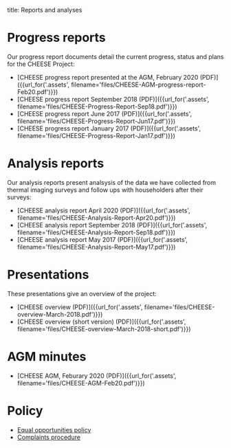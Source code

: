 title: Reports and analyses

# Progress reports

Our progress report documents detail the current progress, status and plans for
the CHEESE Project:

- [CHEESE progress report presented at the AGM, February 2020 (PDF)]({{url_for('.assets', filename='files/CHEESE-AGM-progress-report-Feb20.pdf')}})
- [CHEESE progress report September 2018 (PDF)]({{url_for('.assets', filename='files/CHEESE-Progress-Report-Sep18.pdf')}})
- [CHEESE progress report June 2017 (PDF)]({{url_for('.assets', filename='files/CHEESE-Progress-Report-Jun17.pdf')}})
- [CHEESE progress report January 2017 (PDF)]({{url_for('.assets', filename='files/CHEESE-Progress-Report-Jan17.pdf')}})

# Analysis reports

Our analysis reports present analsysis of the data we have collected from
thermal imaging surveys and follow ups with householders after their surveys:

- [CHEESE analysis report April 2020 (PDF)]({{url_for('.assets', filename='files/CHEESE-Analysis-Report-Apr20.pdf')}})
- [CHEESE analysis report September 2018 (PDF)]({{url_for('.assets', filename='files/CHEESE-Analysis-Report-Sep18.pdf')}})
- [CHEESE analysis report May 2017 (PDF)]({{url_for('.assets', filename='files/CHEESE-Analysis-Report-May17.pdf')}})

# Presentations

These presentations give an overview of the project:

- [CHEESE overview (PDF)]({{url_for('.assets', filename='files/CHEESE-overview-March-2018.pdf')}})
- [CHEESE overview (short version) (PDF)]({{url_for('.assets', filename='files/CHEESE-overview-March-2018-short.pdf')}})

# AGM minutes

- [CHEESE AGM, Feburary 2020 (PDF)]({{url_for('.assets', filename='files/CHEESE-AGM-Feb20.pdf')}})

# Policy

- [Equal opportunities policy](/equal-opportunities)
- [Complaints procedure](/complaints)
